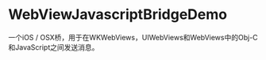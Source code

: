 # WebViewJavascriptBridgeDemo
一个iOS / OSX桥，用于在WKWebViews，UIWebViews和WebViews中的Obj-C和JavaScript之间发送消息。
